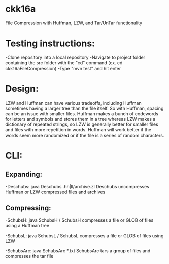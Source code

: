 # ckk16a
File Compression with Huffman, LZW, and Tar/UnTar functionality

# Testing instructions:
-Clone repository into a local repository
-Navigate to project folder containing the src folder with the "cd" command (ex. cd ckk16aFileCompression)
-Type "mvn test" and hit enter

# Design:
LZW and Huffman can have various tradeoffs, including Huffman sometimes having a larger tree than the file itself. So with Huffman, 
spacing can be an issue with smaller files. Huffman makes a bunch of codewords for letters and symbols and stores them in a tree
whereas LZW makes a dictionary of repeated strings, so LZW is generally better for smaller files and files with more repetition in words. 
Huffman will work better if the words seem more randomized or if the file is a series of random characters.

# CLI:
## Expanding:
-Deschubs: java Deschubs <filename>.hh|ll/archive.zl
 Deschubs uncompresses Huffman or LZW compressed files and archives

## Compressing: 
-SchubsH: java SchubsH <filename>/<GLOB>
 SchubsH compresses a file or GLOB of files using a Huffman tree
 
-SchubsL: java SchubsL <filename>/<GLOB>
 SchubsL compresses a file or GLOB of files using LZW
 
-SchubsArc: java SchubsArc <archive-name> *.txt
 SchubsArc tars a group of files and compresses the tar file

